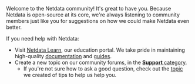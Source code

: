 

Welcome to the Netdata community! It's great to have you. Because Netdata is open-source at its core, we're always listening to community members just like you for suggestions on how we could make Netdata even better.

If you need help with Netdata:

- Visit [Netdata Learn](/), our education portal. We take pride in maintaining high-quality [documentation](/docs) and [guides](/guides).
- Create a new topic on our community forums, in the [**Support** category](https://community.netdata.cloud/c/support/13/none).
  - If you're not sure how to ask a good question, check out the [topic](https://community.netdata.cloud/t/how-to-submit-a-good-question/469/7) we created of tips to help us help you.


   
